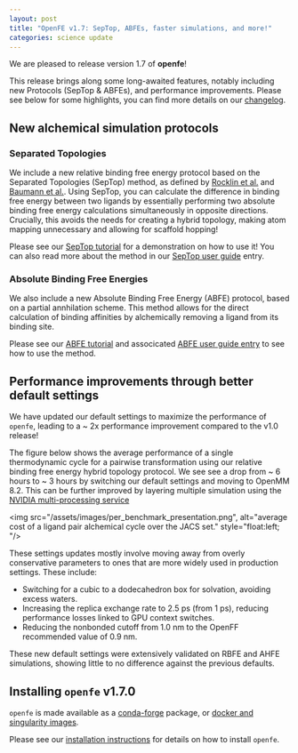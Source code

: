 ```yaml
---
layout: post
title: "OpenFE v1.7: SepTop, ABFEs, faster simulations, and more!"
categories: science update
---
```


We are pleased to release version 1.7 of **openfe**!

This release brings along some long-awaited features, notably including new Protocols (SepTop & ABFEs), and performance improvements.
Please see below for some highlights, you can find more details on our [changelog][].

## New alchemical simulation protocols

### Separated Topologies

We include a new relative binding free energy protocol based on the Separated Topologies (SepTop) method, as defined by [Rocklin et al.][] and [Baumann et al.][]. Using SepTop, you can calculate the difference in binding free energy between two ligands by essentially performing two absolute binding free energy calculations simultaneously in opposite directions. Crucially, this avoids the needs for creating a hybrid topology, making atom mapping unnecessary and allowing for scaffold hopping!

Please see our [SepTop tutorial][] for a demonstration on how to use it! You can also read more about the method in our [SepTop user guide][] entry.

### Absolute Binding Free Energies

We also include a new Absolute Binding Free Energy (ABFE) protocol, based on a partial annhilation scheme. This method allows for the direct calculation of binding affinities by alchemically removing a ligand from its binding site.

Please see our [ABFE tutorial][] and associcated [ABFE user guide entry][] to see how to use the method.

## Performance improvements through better default settings

We have updated our default settings to maximize the performance of `openfe`, leading to a ~ 2x performance improvement compared to the v1.0 release!

The figure below shows the average performance of a single thermodynamic cycle for a pairwise transformation using our relative binding free energy hybrid topology protocol. We see see a drop from ~ 6 hours to ~ 3 hours by switching our default settings and moving to OpenMM 8.2. This can be further improved by layering multiple simulation using the [NVIDIA multi-processing service][]

<img src="/assets/images/per_benchmark_presentation.png", alt="average cost of a ligand pair alchemical cycle over the JACS set." style="float:left; "/>

These settings updates mostly involve moving away from overly conservative parameters to ones that are more widely used in production settings. These include:
  * Switching for a cubic to a dodecahedron box for solvation, avoiding excess waters.
  * Increasing the replica exchange rate to 2.5 ps (from 1 ps), reducing performance losses linked to GPU context switches.
  * Reducing the nonbonded cutoff from 1.0 nm to the OpenFF recommended value of 0.9 nm.

These new default settings were extensively validated on RBFE and AHFE simulations, showing little to no difference against the previous defaults.

## Installing `openfe` v1.7.0

`openfe` is made available as a [conda-forge][] package, or [docker and singularity images][].

Please see our [installation instructions][] for details on how to install `openfe`.

[Rocklin et al.]: https://doi.org/10.1063/1.4792251
[Baumann et al.]: https://doi.org/10.1021/acs.jctc.3c00282
[SepTop tutorial]: https://docs.openfree.energy/en/latest/tutorials/septop_tutorial.html
[SepTop user guide]: https://docs.openfree.energy/en/latest/guide/protocols/septop.html
[ABFE tutorial]: https://docs.openfree.energy/en/latest/tutorials/abfe_tutorial.html
[ABFE user guide entry]: https://docs.openfree.energy/en/latest/guide/protocols/absolutebinding.html
[changelog]: https://docs.openfree.energy/en/latest/CHANGELOG.html
[NVIDIA multi-processing service]: https://developer.nvidia.com/blog/maximizing-openmm-molecular-dynamics-throughput-with-nvidia-multi-process-service/
[docker and singularity images]: ghcr.io/openfreeenergy/openfe
[conda-forge]: https://anaconda.org/conda-forge/openfe
[installation instructions]: https://docs.openfree.energy/en/latest/installation.html